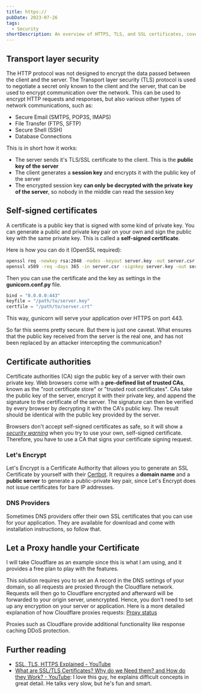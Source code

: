 ```yaml
---
title: https://
pubDate: 2023-07-26
tags:
  - Security
shortDescription: An overview of HTTPS, TLS, and SSL certificates, covering how they work, self-signed certificates, certificate authorities, and different approaches to implementing secure connections.
---
```



## Transport layer security

The HTTP protocol was not designed to encrypt the data passed between the client and the server.
The Transport layer security (TLS) protocol is used to negotiate a secret only known to the client and the server, that can be used to encrypt communication over the network.
This can be used to encrypt HTTP requests and responses, but also various other types of network communications, such as:
* Secure Email (SMTPS, POP3S, IMAPS)
* File Transfer (FTPS, SFTP)
* Secure Shell (SSH)
* Database Connections

This is in short how it works:
* The server sends it's TLS/SSL certificate to the client. This is the **public key of the server**
* The client generates a **session key** and encrypts it with the public key of the server
* The encrypted session key **can only be decrypted with the private key of the server**, so nobody in the middle can read the session key


## Self-signed certificates

A certificate is a public key that is signed with some kind of private key.
You can generate a public and private key pair on your own and sign the public key with the same private key.
This is called a **self-signed certificate**.

Here is how you can do it (OpenSSL required):
```bash
openssl req -newkey rsa:2048 -nodes -keyout server.key -out server.csr
openssl x509 -req -days 365 -in server.csr -signkey server.key -out server.crt
```

Then you can use the certificate and the key as settings in the **gunicorn.conf.py** file.

```python
bind = "0.0.0.0:443"
keyfile = "/path/to/server.key"
certfile = "/path/to/server.crt"
```

This way, gunicorn will serve your application over HTTPS on port 443.

So far this seems pretty secure.
But there is just one caveat.
What ensures that the public key received from the server is the real one, and has not been replaced by an attacker intercepting the communication?

## Certificate authorities

Certificate authorities (CA) sign the public key of a server with their own private key.
Web browsers come with a **pre-defined list of trusted CAs**, known as the "root certificate store" or "trusted root certificates".
CAs take the public key of the server, encrypt it with their private key, and append the signature to the certificate of the server.
The signature can then be verified by every browser by decrypting it with the CA's public key.
The result should be identical with the public key provided by the server.

Browsers don't accept self-signed certificates as safe, so it will show a [*security warning*](https://self-signed.badssl.com/) when you try to use your own, self-signed certificate.
Therefore, you have to use a CA that signs your certificate signing request.

### Let's Encrypt

Let's Encrypt is a Certificate Authority that allows you to generate an SSL Certificate by yourself with their [Certbot](https://certbot.eff.org/).
It requires a **domain name** and a **public server** to generate a public-private key pair, since Let's Encrypt does not issue certificates for bare IP addresses.

### DNS Providers

Sometimes DNS providers offer their own SSL certificates that you can use for your application.
They are available for download and come with installation instructions, so follow that.

## Let a Proxy handle your Certificate

I will take Cloudflare as an example since this is what I am using, and it provides a free plan to play with the features.

This solution requires you to set an A record in the DNS settings of your domain, so all requests are proxied through the Cloudflare network.
Requests will then go to Cloudflare encrypted and afterward will be forwarded to your origin server, unencrypted.
Hence, you don't need to set up any encryption on your server or application.
Here is a more detailed explanation of how Cloudflare proxies requests: [Proxy status](https://developers.cloudflare.com/dns/manage-dns-records/reference/proxied-dns-records/#proxied-records)

Proxies such as Cloudflare provide additional functionality like response caching DDoS protection.

## Further reading
* [SSL, TLS, HTTPS Explained - YouTube](https://www.youtube.com/watch?v=j9QmMEWmcfo)
* [What are SSL/TLS Certificates? Why do we Need them? and How do they Work? - YouTube](https://www.youtube.com/watch?v=r1nJT63BFQ0&t=637s):
  I love this guy, he explains difficult concepts in great detail. He talks very slow, but he's fun and smart.
